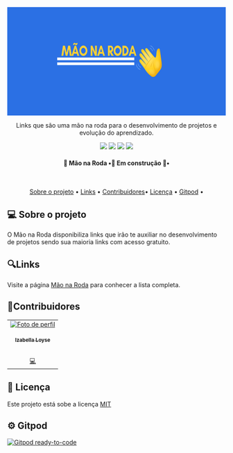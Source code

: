 
<img src="./assets/logo.png" align="center" widht="250" height="250" >

<p align="center"> Links que são uma mão na roda para o desenvolvimento de
projetos e evolução do aprendizado.</p>

<p align="center">

<img src="https://img.shields.io/github/stars/IzabellaLoyse/mao-na-roda?color=green&style=for-the-badge">

<img src="https://img.shields.io/github/issues/IzabellaLoyse/mao-na-roda?style=for-the-badge">

<img src="https://img.shields.io/github/forks/IzabellaLoyse/mao-na-roda?color=yellow&style=for-the-badge">

<img src="https://img.shields.io/github/license/IzabellaLoyse/mao-na-roda?color=blue&style=for-the-badge">
</p>


<h4 align="center"> 👋 Mão na Roda  •🚧 Em construção 🚧•</h4>

<br>

<p align="center">
 <a href="#sobre">Sobre o projeto</a> •
 <a href="#links">Links</a> •
 <a href="#contribuidores">Contribuidores</a>•
 <a href="#licenca">Licença</a> •
 <a href="#gitpod">Gitpod</a> •
</p>


<h2 id="sobre">💻  Sobre o projeto</h2>

<p>
  O Mão na Roda disponibiliza links que irão te auxiliar no desenvolvimento
  de projetos sendo sua maioria links com acesso gratuito.
</p>


<h2 id="links">🔍Links</h2>

<p>
   Visite a página <a href="https://mao-na-roda.vercel.app/docs#/">
   Mão na Roda</a> para conhecer a lista completa.
</p>


<h2 id="contribuidores">📌Contribuidores</h2>

<table>
<tr>

<td align="center">
<a href="https://github.com/IzabellaLoyse">
<img src="https://avatars1.githubusercontent.com/u/68293229?s=460&u=abad552f510dd39f41200d84a206bf8e864538f6&v=4" width="100px;"
alt="Foto de perfil">
<br>

<sub><b>Izabella Loyse</b></sub>
</a>

<br>
 <a href="https://github.com/IzabellaLoyse/mao-na-roda/commits?author=IzabellaLoyse" title="Code">💻</a>
 </td>



</tr>
</table>


<h2 id="licenca" >📝 Licença</h2>

<p>
Este projeto está sobe a licença <a href="https://github.com/IzabellaLoyse/mao-na-roda/blob/main/LICENSE.md">MIT</a>
</p>


<h2 id="gitpod"> ⚙️ Gitpod</h2>

[![Gitpod ready-to-code](https://img.shields.io/badge/Gitpod-ready--to--code-blue?logo=gitpod)](https://gitpod.io/#https://github.com/IzabellaLoyse/mao-na-roda)
